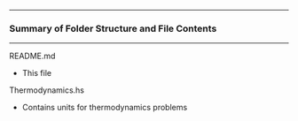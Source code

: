 --------------------------------------------------
### Summary of Folder Structure and File Contents
--------------------------------------------------

README.md
  - This file

Thermodynamics.hs
  - Contains units for thermodynamics problems
  